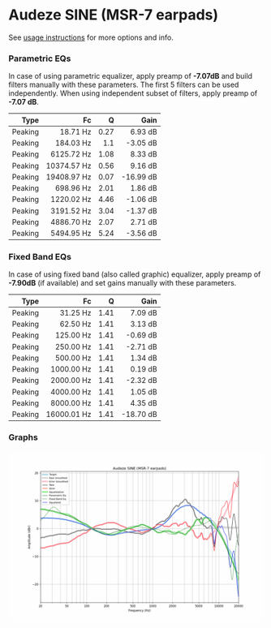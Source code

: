 # Audeze SINE (MSR-7 earpads)
See [usage instructions](https://github.com/jaakkopasanen/AutoEq#usage) for more options and info.

### Parametric EQs
In case of using parametric equalizer, apply preamp of **-7.07dB** and build filters manually
with these parameters. The first 5 filters can be used independently.
When using independent subset of filters, apply preamp of **-7.07 dB**.

| Type    | Fc          |    Q | Gain      |
|--------:|------------:|-----:|----------:|
| Peaking | 18.71 Hz    | 0.27 | 6.93 dB   |
| Peaking | 184.03 Hz   | 1.1  | -3.05 dB  |
| Peaking | 6125.72 Hz  | 1.08 | 8.33 dB   |
| Peaking | 10374.57 Hz | 0.56 | 9.16 dB   |
| Peaking | 19408.97 Hz | 0.07 | -16.99 dB |
| Peaking | 698.96 Hz   | 2.01 | 1.86 dB   |
| Peaking | 1220.02 Hz  | 4.46 | -1.06 dB  |
| Peaking | 3191.52 Hz  | 3.04 | -1.37 dB  |
| Peaking | 4886.70 Hz  | 2.07 | 2.71 dB   |
| Peaking | 5494.95 Hz  | 5.24 | -3.56 dB  |

### Fixed Band EQs
In case of using fixed band (also called graphic) equalizer, apply preamp of **-7.90dB**
(if available) and set gains manually with these parameters.

| Type    | Fc          |    Q | Gain      |
|--------:|------------:|-----:|----------:|
| Peaking | 31.25 Hz    | 1.41 | 7.09 dB   |
| Peaking | 62.50 Hz    | 1.41 | 3.13 dB   |
| Peaking | 125.00 Hz   | 1.41 | -0.69 dB  |
| Peaking | 250.00 Hz   | 1.41 | -2.71 dB  |
| Peaking | 500.00 Hz   | 1.41 | 1.34 dB   |
| Peaking | 1000.00 Hz  | 1.41 | 0.19 dB   |
| Peaking | 2000.00 Hz  | 1.41 | -2.32 dB  |
| Peaking | 4000.00 Hz  | 1.41 | 1.05 dB   |
| Peaking | 8000.00 Hz  | 1.41 | 4.35 dB   |
| Peaking | 16000.01 Hz | 1.41 | -18.70 dB |

### Graphs
![](./Audeze%20SINE%20(MSR-7%20earpads).png)